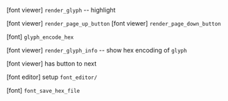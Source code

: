 [font viewer] `render_glyph` -- highlight

[font viewer] `render_page_up_button`
[font viewer] `render_page_down_button`

[font] `glyph_encode_hex`

[font viewer] `render_glyph_info` -- show hex encoding of `glyph`

[font viewer] has button to next

[font editor] setup `font_editor/`

[font] `font_save_hex_file`
